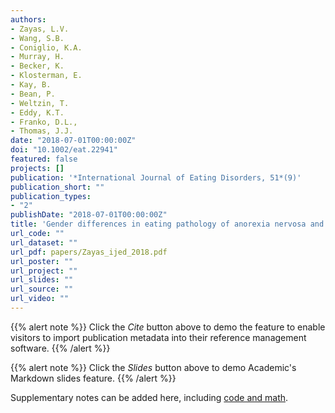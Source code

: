 ```yaml
---
authors:
- Zayas, L.V.
- Wang, S.B.
- Coniglio, K.A.
- Murray, H.
- Becker, K.
- Klosterman, E.
- Kay, B.
- Bean, P.
- Weltzin, T.
- Eddy, K.T.
- Franko, D.L.,
- Thomas, J.J.
date: "2018-07-01T00:00:00Z"
doi: "10.1002/eat.22941"
featured: false
projects: []
publication: '*International Journal of Eating Disorders, 51*(9)'
publication_short: ""
publication_types:
- "2"
publishDate: "2018-07-01T00:00:00Z"
title: 'Gender differences in eating pathology of anorexia nervosa and bulimia nervosa across new DSM-5 severity categories'
url_code: ""
url_dataset: ""
url_pdf: papers/Zayas_ijed_2018.pdf
url_poster: ""
url_project: ""
url_slides: ""
url_source: ""
url_video: ""
---
```



{{% alert note %}}
Click the *Cite* button above to demo the feature to enable visitors to import publication metadata into their reference management software.
{{% /alert %}}

{{% alert note %}}
Click the *Slides* button above to demo Academic's Markdown slides feature.
{{% /alert %}}

Supplementary notes can be added here, including [code and math](https://sourcethemes.com/academic/docs/writing-markdown-latex/).
